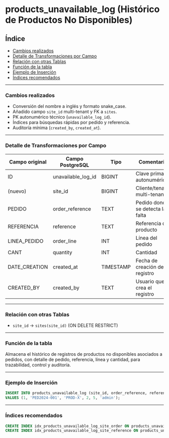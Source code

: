 # products\_unavailable\_log (Histórico de Productos No Disponibles)

## Índice

* [Cambios realizados](#cambios-realizados)
* [Detalle de Transformaciones por Campo](#detalle-de-transformaciones-por-campo)
* [Relación con otras Tablas](#relación-con-otras-tablas)
* [Función de la tabla](#función-de-la-tabla)
* [Ejemplo de Inserción](#ejemplo-de-inserción)
* [Índices recomendados](#índices-recomendados)

---

### Cambios realizados

* Conversión del nombre a inglés y formato snake\_case.
* Añadido campo `site_id` multi-tenant y FK a `sites`.
* PK autonumérico técnico (`unavailable_log_id`).
* Índices para búsquedas rápidas por pedido y referencia.
* Auditoría mínima (`created_by`, `created_at`).

---

### Detalle de Transformaciones por Campo

| Campo original | Campo PostgreSQL     | Tipo      | Comentario                       |
| -------------- | -------------------- | --------- | -------------------------------- |
| ID             | unavailable\_log\_id | BIGINT    | Clave primaria autonumérica      |
| (nuevo)        | site\_id             | BIGINT    | Cliente/tenant, multi-tenant     |
| PEDIDO         | order\_reference     | TEXT      | Pedido donde se detecta la falta |
| REFERENCIA     | reference            | TEXT      | Referencia de producto           |
| LINEA\_PEDIDO  | order\_line          | INT       | Línea del pedido                 |
| CANT           | quantity             | INT       | Cantidad                         |
| DATE\_CREATION | created\_at          | TIMESTAMP | Fecha de creación del registro   |
| CREATED\_BY    | created\_by          | TEXT      | Usuario que crea el registro     |

---

### Relación con otras Tablas

* `site_id` → `sites(site_id)` (ON DELETE RESTRICT)

---

### Función de la tabla

Almacena el histórico de registros de productos no disponibles asociados a pedidos,
con detalle de pedido, referencia, línea y cantidad, para trazabilidad, control y auditoría.

---

### Ejemplo de Inserción

```sql
INSERT INTO products_unavailable_log (site_id, order_reference, reference, order_line, quantity, created_by)
VALUES (1, 'PED2024-001', 'PROD-X', 2, 5, 'admin');
```

---

### Índices recomendados

```sql
CREATE INDEX idx_products_unavailable_log_site_order ON products_unavailable_log (site_id, order_reference);
CREATE INDEX idx_products_unavailable_log_site_reference ON products_unavailable_log (site_id, reference);
```
